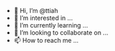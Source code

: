 - 👋 Hi, I’m @ttiah
- 👀 I’m interested in ...
- 🌱 I’m currently learning ...
- 💞️ I’m looking to collaborate on ...
- 📫 How to reach me ...

<!---
ttiah/ttiah is a ✨ special ✨ repository because its `README.md` (this file) appears on your GitHub profile.
You can click the Preview link to take a look at your changes.
--->
